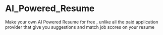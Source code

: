 # AI_Powered_Resume
Make your own AI Powered Resume for free , unlike all the paid application provider that give you suggestions and match job scores  on your resume
